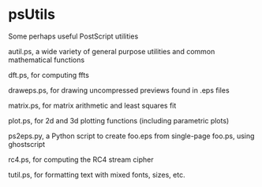 # psUtils
Some perhaps useful PostScript utilities

autil.ps, a wide variety of general purpose utilities and common mathematical functions

dft.ps, for computing ffts

draweps.ps, for drawing uncompressed previews found in .eps files

matrix.ps, for matrix arithmetic and least squares fit

plot.ps, for 2d and 3d plotting functions (including parametric plots)

ps2eps.py, a Python script to create foo.eps from single-page foo.ps, using ghostscript

rc4.ps, for computing the RC4 stream cipher

tutil.ps, for formatting text with mixed fonts, sizes, etc.
